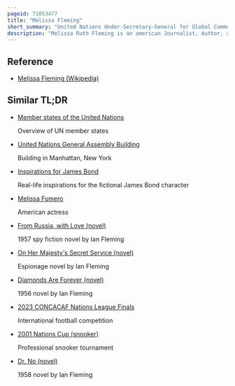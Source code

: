 ```yaml
---
pageid: 71053477
title: "Melissa Fleming"
short_summary: "United Nations Under-Secretary-General for Global Communications"
description: "Melissa Ruth Fleming is an american Journalist, Author, and United Nations Official. She has been the Head of global Communications at the united Nations Department since 2019."
---
```


## Reference

- [Melissa Fleming (Wikipedia)](https://en.wikipedia.org/?curid=71053477)

## Similar TL;DR

- [Member states of the United Nations](/tldr/en/member-states-of-the-united-nations)

  Overview of UN member states

- [United Nations General Assembly Building](/tldr/en/united-nations-general-assembly-building)

  Building in Manhattan, New York

- [Inspirations for James Bond](/tldr/en/inspirations-for-james-bond)

  Real-life inspirations for the fictional James Bond character

- [Melissa Fumero](/tldr/en/melissa-fumero)

  American actress

- [From Russia, with Love (novel)](/tldr/en/from-russia-with-love-novel)

  1957 spy fiction novel by Ian Fleming

- [On Her Majesty's Secret Service (novel)](/tldr/en/on-her-majestys-secret-service-novel)

  Espionage novel by Ian Fleming

- [Diamonds Are Forever (novel)](/tldr/en/diamonds-are-forever-novel)

  1956 novel by Ian Fleming

- [2023 CONCACAF Nations League Finals](/tldr/en/2023-concacaf-nations-league-finals)

  International football competition

- [2001 Nations Cup (snooker)](/tldr/en/2001-nations-cup-snooker)

  Professional snooker tournament

- [Dr. No (novel)](/tldr/en/dr-no-novel)

  1958 novel by Ian Fleming
